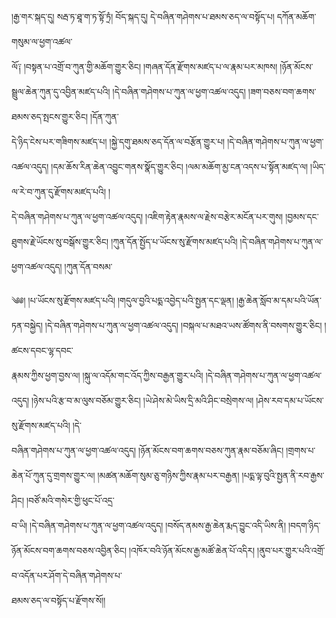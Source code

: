 ﻿  
།རྒྱ་གར་སྐད་དུ། སརྦ་ཏ་ཐཱ་ག་ཏ་སྟོ་ཏྲཾ། བོད་སྐད་དུ། དེ་བཞིན་གཤེགས་པ་ཐམས་ཅད་ལ་བསྟོད་པ། དཀོན་མཆོག་གསུམ་ལ་ཕྱག་འཚལ་  
ལོ༑ །བསྟན་པ་འགྲོ་བ་ཀུན་གྱི་མཆོག་གྱུར་ཅིང། །གཞན་དོན་རྫོགས་མཛད་པ་ལ་རྣམ་པར་མཁས། །ཉོན་མོངས་སྦྲུལ་ཆེན་ཀུན་དུ་འབྱིན་མཛད་པའི། །དེ་བཞིན་གཤེགས་པ་ཀུན་ལ་ཕྱག་འཚལ་འདུད། །ཟག་བཅས་བག་ཆགས་ཐམས་ཅད་སྤངས་གྱུར་ཅིང། །དོན་ཀུན་  
དེ་ཉིད་ངེས་པར་གཟིགས་མཛད་པ། །སྐྱེ་དགུ་ཐམས་ཅད་དོན་ལ་བརྩོན་གྱུར་པ། །དེ་བཞིན་གཤེགས་པ་ཀུན་ལ་ཕྱག་འཚལ་འདུད། །དམ་ཆོས་རིན་ཆེན་འབྱུང་གནས་སྣོད་གྱུར་ཅིང། །ལམ་མཆོག་མྱ་ངན་འདས་པ་སྟོན་མཛད་ལ། །ཡིད་ལ་རེ་བ་ཀུན་དུ་རྫོགས་མཛད་པའི། །  
དེ་བཞིན་གཤེགས་པ་ཀུན་ལ་ཕྱག་འཚལ་འདུད། །འཇིག་རྟེན་རྣམས་ལ་རྗེས་བརྩེར་མངོན་པར་གུས། །བྱམས་དང་ཐུགས་རྗེ་ཡོངས་སུ་བསྒོས་གྱུར་ཅིང། །ཀུན་དོན་སྤྱོད་པ་ཡོངས་སུ་རྫོགས་མཛད་པའི། །དེ་བཞིན་གཤེགས་པ་ཀུན་ལ་ཕྱག་འཚལ་འདུད། །ཀུན་དོན་བསམ་  
  
༄༅། །པ་ཡོངས་སུ་རྫོགས་མཛད་པའི། །གདུལ་བྱའི་པདྨ་འབྱེད་པའི་སྤྱན་དང་ལྡན། །རྒྱ་ཆེན་སློབ་མ་དམ་པའི་ཡོན་ཏན་བསྐྱེད། །དེ་བཞིན་གཤེགས་པ་ཀུན་ལ་ཕྱག་འཚལ་འདུད། །བསྐལ་པ་མཐའ་ཡས་ཚོགས་ནི་བསགས་གྱུར་ཅིང། །ཚངས་དབང་ལྷ་དབང་  
རྣམས་ཀྱིས་ཕྱག་བྱས་ལ། །སྐུ་ལ་འདོམ་གང་འོད་ཀྱིས་བརྒྱན་གྱུར་པའི། །དེ་བཞིན་གཤེགས་པ་ཀུན་ལ་ཕྱག་འཚལ་འདུད། །ཉེས་པའི་རྩ་བ་མ་ལུས་བཅོམ་གྱུར་ཅིང། །ཡེ་ཤེས་མེ་ཡིས་དྲི་མའི་ཤིང་བསྲེགས་ལ། །ཤེས་རབ་དམ་པ་ཡོངས་སུ་རྫོགས་མཛད་པའི། །དེ་  
བཞིན་གཤེགས་པ་ཀུན་ལ་ཕྱག་འཚལ་འདུད། །ཉོན་མོངས་བག་ཆགས་བཅས་ཀུན་རྣམ་བཅོམ་ཞིང། །གྲགས་པ་ཆེན་པོ་ཀུན་དུ་གྲགས་གྱུར་ལ། །མཚན་མཆོག་སུམ་ཅུ་གཉིས་ཀྱིས་རྣམ་པར་བརྒྱན། །པདྨ་ལྟ་བུའི་སྤྱན་ནི་རབ་རྒྱས་ཤིང། །བཙོ་མའི་གསེར་གྱི་ཕུང་པོ་འདྲ་  
བ་ཡི། །དེ་བཞིན་གཤེགས་པ་ཀུན་ལ་ཕྱག་འཚལ་འདུད། །བསོད་ནམས་རྒྱ་ཆེན་རྨད་བྱུང་འདི་ཡིས་ནི། །བདག་ཉིད་ཉོན་མོངས་བག་ཆགས་བཅས་འབྱིན་ཅིང། །འཁོར་བའི་ཉོན་མོངས་རྒྱ་མཚོ་ཆེན་པོ་འདིར། །ནུབ་པར་གྱུར་པའི་འགྲོ་བ་འདོན་པར་ཤོག་དེ་བཞིན་གཤེགས་པ་  
ཐམས་ཅད་ལ་བསྟོད་པ་རྫོགས་སོ།།  
  
  

